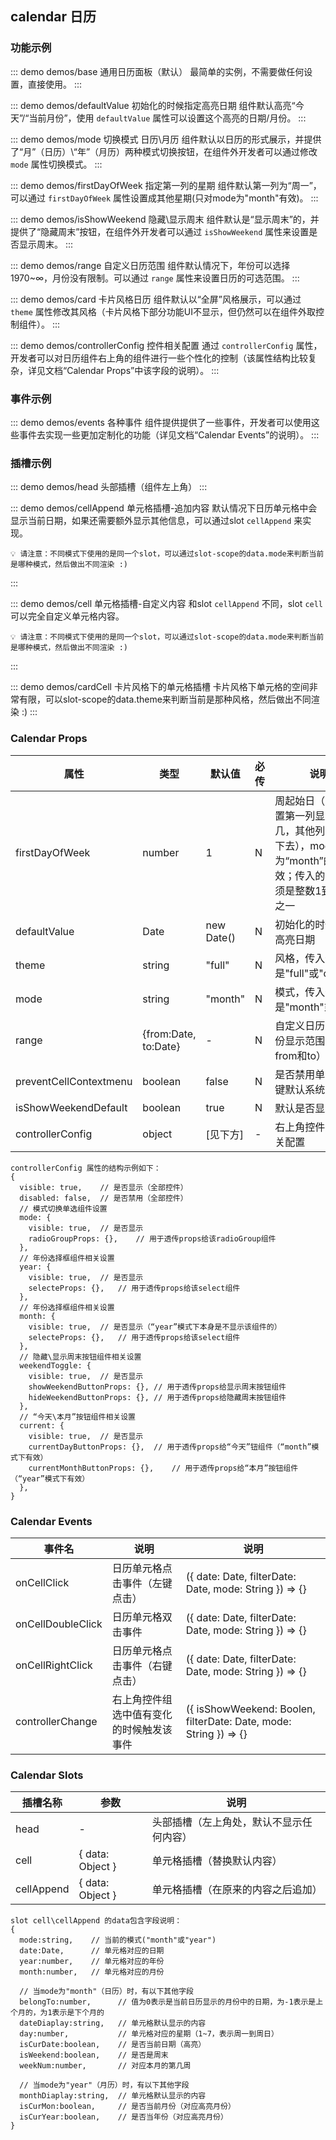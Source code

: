 ## calendar 日历

### 功能示例

::: demo demos/base 通用日历面板（默认）
最简单的实例，不需要做任何设置，直接使用。
:::

::: demo demos/defaultValue 初始化的时候指定高亮日期
组件默认高亮“今天”/“当前月份”，使用 `defaultValue` 属性可以设置这个高亮的日期/月份。
:::

::: demo demos/mode 切换模式 日历\月历
组件默认以日历的形式展示，并提供了“月”（日历）\“年”（月历）两种模式切换按钮，在组件外开发者可以通过修改 `mode` 属性切换模式。
:::

::: demo demos/firstDayOfWeek 指定第一列的星期
组件默认第一列为“周一”，可以通过 `firstDayOfWeek` 属性设置成其他星期(只对mode为"month"有效)。
:::

::: demo demos/isShowWeekend 隐藏\显示周末
组件默认是“显示周末”的，并提供了“隐藏周末”按钮，在组件外开发者可以通过 `isShowWeekend` 属性来设置是否显示周末。
:::

::: demo demos/range 自定义日历范围
组件默认情况下，年份可以选择1970~∞，月份没有限制。可以通过 `range` 属性来设置日历的可选范围。
:::

::: demo demos/card 卡片风格日历
组件默认以“全屏”风格展示，可以通过 `theme` 属性修改其风格（卡片风格下部分功能UI不显示，但仍然可以在组件外取控制组件）。
:::


::: demo demos/controllerConfig 控件相关配置
通过 `controllerConfig` 属性，开发者可以对日历组件右上角的组件进行一些个性化的控制（该属性结构比较复杂，详见文档“Calendar Props”中该字段的说明）。
:::


### 事件示例

::: demo demos/events 各种事件
组件提供提供了一些事件，开发者可以使用这些事件去实现一些更加定制化的功能（详见文档“Calendar Events”的说明）。
:::

### 插槽示例

::: demo demos/head 头部插槽（组件左上角）
:::

::: demo demos/cellAppend 单元格插槽-追加内容
默认情况下日历单元格中会显示当前日期，如果还需要额外显示其他信息，可以通过slot `cellAppend` 来实现。
``` 
💡 请注意：不同模式下使用的是同一个slot，可以通过slot-scope的data.mode来判断当前是哪种模式，然后做出不同渲染 :)
```
:::

::: demo demos/cell 单元格插槽-自定义内容
和slot `cellAppend` 不同，slot `cell` 可以完全自定义单元格内容。
``` 
💡 请注意：不同模式下使用的是同一个slot，可以通过slot-scope的data.mode来判断当前是哪种模式，然后做出不同渲染 :)
```
:::

::: demo demos/cardCell 卡片风格下的单元格插槽
卡片风格下单元格的空间非常有限，可以slot-scope的data.theme来判断当前是那种风格，然后做出不同渲染 :)
:::

### Calendar Props
| 属性 | 类型 | 默认值 | 必传 | 说明 |
|-----|-----|-----|-----|-----|
|firstDayOfWeek|number|1|N|周起始日（可以设置第一列显示周几，其他列就顺延下去），mode为“month”的时候有效；传入的值得必须是整数1到7其中之一|
|defaultValue|Date|new Date()|N|初始化的时候指定高亮日期|
|theme|string|"full"|N|风格，传入值必须是"full"或"card"|
|mode|string|"month"|N|模式，传入值必须是"month"或"year"|
|range|{from:Date, to:Date}|-|N|自定义日历的年月份显示范围（包含from和to）|
|preventCellContextmenu|boolean|false|N|是否禁用单元格右键默认系统菜单|
|isShowWeekendDefault|boolean|true|N|默认是否显示周末|
|controllerConfig|object|[见下方]|-|右上角控件组的相关配置|

```
controllerConfig 属性的结构示例如下：
{
  visible: true,	// 是否显示（全部控件）
  disabled: false,	// 是否禁用（全部控件）
  // 模式切换单选组件设置
  mode: {
    visible: true,	// 是否显示
    radioGroupProps: {},	// 用于透传props给该radioGroup组件
  },
  // 年份选择框组件相关设置
  year: {
    visible: true,	// 是否显示
    selecteProps: {},	// 用于透传props给该select组件
  },
  // 年份选择框组件相关设置
  month: {
    visible: true,	// 是否显示（“year”模式下本身是不显示该组件的）
    selecteProps: {},	// 用于透传props给该select组件
  },
  // 隐藏\显示周末按钮组件相关设置
  weekendToggle: {
    visible: true,	// 是否显示
    showWeekendButtonProps: {},	// 用于透传props给显示周末按钮组件
    hideWeekendButtonProps: {},	// 用于透传props给隐藏周末按钮组件
  },
  // “今天\本月”按钮组件相关设置
  current: {
    visible: true,	// 是否显示
    currentDayButtonProps: {},	// 用于透传props给“今天”钮组件（“month”模式下有效）
    currentMonthButtonProps: {},	// 用于透传props给“本月”按钮组件（“year”模式下有效）
  },
}
```


### Calendar Events
| 事件名 | 说明 | 说明 |
|-----|-----|-----|
|onCellClick|日历单元格点击事件（左键点击）|({ date: Date, filterDate: Date, mode: String }) => {}|
|onCellDoubleClick|日历单元格双击事件|({ date: Date, filterDate: Date, mode: String }) => {}|
|onCellRightClick|日历单元格点击事件（右键点击）|({ date: Date, filterDate: Date, mode: String }) => {}|
|controllerChange|右上角控件组选中值有变化的时候触发该事件|({ isShowWeekend: Boolen, filterDate: Date, mode: String }) => {}|

### Calendar Slots
| 插槽名称 | 参数 | 说明 |
|-----|-----|-----|
|head| - |头部插槽（左上角处，默认不显示任何内容）|
|cell| { data: Object } |单元格插槽（替换默认内容）|
|cellAppend| { data: Object } |单元格插槽（在原来的内容之后追加）|
```
slot cell\cellAppend 的data包含字段说明：
{
  mode:string,    // 当前的模式("month"或"year")
  date:Date,      // 单元格对应的日期
  year:number,    // 单元格对应的年份
  month:number,   // 单元格对应的月份

  // 当mode为"month"（日历）时，有以下其他字段
  belongTo:number,      // 值为0表示是当前日历显示的月份中的日期，为-1表示是上个月的，为1表示是下个月的
  dateDiaplay:string,   // 单元格默认显示的内容
  day:number,           // 单元格对应的星期（1~7，表示周一到周日）
  isCurDate:boolean,    // 是否当前日期（高亮）
  isWeekend:boolean,    // 是否是周末
  weekNum:number,       // 对应本月的第几周
  
  // 当mode为"year"（月历）时，有以下其他字段
  monthDiaplay:string,  // 单元格默认显示的内容
  isCurMon:boolean,     // 是否当前月份（对应高亮月份）
  isCurYear:boolean,    // 是否当年份（对应高亮月份）
}
```